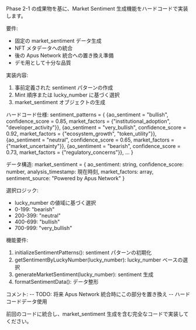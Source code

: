 Phase 2-1 の成果物を基に、Market Sentiment 生成機能をハードコードで実装します。

要件:

- 固定の market_sentiment データ生成
- NFT メタデータへの統合
- 後の Apus Network 統合への置き換え準備
- デモ用として十分な品質

実装内容:

1. 事前定義された sentiment パターンの作成
2. Mint 順序または lucky_number に基づく選択
3. market_sentiment オブジェクトの生成

ハードコード仕様:
sentiment_patterns = {
{ao_sentiment = "bullish", confidence_score = 0.85, market_factors = {"institutional_adoption", "developer_activity"}},
{ao_sentiment = "very_bullish", confidence_score = 0.92, market_factors = {"ecosystem_growth", "token_utility"}},
{ao_sentiment = "neutral", confidence_score = 0.65, market_factors = {"market_uncertainty"}},
{ao_sentiment = "bearish", confidence_score = 0.73, market_factors = {"regulatory_concerns"}},
...
}

データ構造:
market_sentiment = {
ao_sentiment: string,
confidence_score: number,
analysis_timestamp: 現在時刻,
market_factors: array,
sentiment_source: "Powered by Apus Network"
}

選択ロジック:

- lucky_number の値域に基づく選択
- 0-199: "bearish"
- 200-399: "neutral"
- 400-699: "bullish"
- 700-999: "very_bullish"

機能要件:

1. initializeSentimentPatterns(): sentiment パターンの初期化
2. getSentimentByLuckyNumber(lucky_number): lucky_number ベースの選択
3. generateMarketSentiment(lucky_number): sentiment 生成
4. formatSentimentData(): データ整形

コメント:
-- TODO: 将来 Apus Network 統合時にこの部分を置き換え
-- ハードコードデータ使用

前回のコードに統合し、market_sentiment 生成を含む完全なコードで実装してください。

